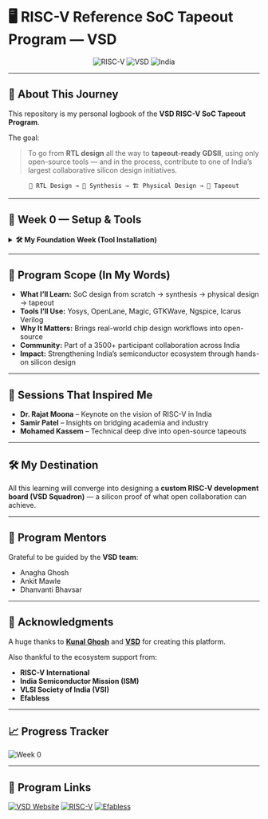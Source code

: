  # 🖥️ RISC-V Reference SoC Tapeout Program — VSD

<div align="center">

![RISC-V](https://img.shields.io/badge/RISC--V-SoC%20Tapeout-blue?style=for-the-badge\&logo=riscv)
![VSD](https://img.shields.io/badge/VSD-Program-orange?style=for-the-badge)
![India](https://img.shields.io/badge/Made%20in-India-saffron?style=for-the-badge)

</div>  

---

## 📖 About This Journey

This repository is my personal logbook of the **VSD RISC-V SoC Tapeout Program**.

The goal:

> To go from **RTL design** all the way to **tapeout-ready GDSII**, using only open-source tools — and in the process, contribute to one of India’s largest collaborative silicon design initiatives.

<div align="center">

```
📝 RTL Design → 🔄 Synthesis → 🏗️ Physical Design → 🎯 Tapeout
```

</div>  

---

## 📅 Week 0 — Setup & Tools

<details>
<summary><b>🛠️ My Foundation Week (Tool Installation)</b></summary>  

This week was all about **setting up the playground**: preparing my Ubuntu system and installing the tools that power the RTL-to-GDSII flow.

## 📦 Tools Installed

| Tool               | Purpose                                  | 
| ------------------ | ---------------------------------------- |
| **Yosys**          | RTL synthesis & logic optimization       | 
| **Icarus Verilog** | Verilog simulation & testbench support   | 
| **GTKWave**        | Waveform viewer for simulation results   | 

### 🌟 Key Takeaways

* First hands-on with **open-source EDA tools**
* Learned the importance of **environment setup for smooth flows**
* Prepared my system with **6GB RAM / 4 vCPUs / 50GB HDD** for EDA workloads

</details>  

---

## 🎯 Program Scope (In My Words)

* **What I’ll Learn:** SoC design from scratch → synthesis → physical design → tapeout
* **Tools I’ll Use:** Yosys, OpenLane, Magic, GTKWave, Ngspice, Icarus Verilog
* **Why It Matters:** Brings real-world chip design workflows into open-source
* **Community:** Part of a 3500+ participant collaboration across India
* **Impact:** Strengthening India’s semiconductor ecosystem through hands-on silicon design

---

## 🎤 Sessions That Inspired Me

* **Dr. Rajat Moona** – Keynote on the vision of RISC-V in India
* **Samir Patel** – Insights on bridging academia and industry
* **Mohamed Kassem** – Technical deep dive into open-source tapeouts

---

## 🛠️ My Destination

All this learning will converge into designing a **custom RISC-V development board (VSD Squadron)** — a silicon proof of what open collaboration can achieve.

---

## 👥 Program Mentors

Grateful to be guided by the **VSD team**:

* Anagha Ghosh
* Ankit Mawle
* Dhanvanti Bhavsar

---

## 🙏 Acknowledgments

A huge thanks to **[Kunal Ghosh](https://github.com/kunalg123)** and **[VSD](https://vsdiat.vlsisystemdesign.com/)** for creating this platform.

Also thankful to the ecosystem support from:

* **RISC-V International**
* **India Semiconductor Mission (ISM)**
* **VLSI Society of India (VSI)**
* **Efabless**

---

## 📈 Progress Tracker

![Week 0](https://img.shields.io/badge/Week%200-Setup-success?style=flat-square)


---

## 🔗 Program Links

[![VSD Website](https://img.shields.io/badge/VSD-Official-blue?style=flat-square)](https://vsdiat.vlsisystemdesign.com/)
[![RISC-V](https://img.shields.io/badge/RISC--V-International-green?style=flat-square)](https://riscv.org/)
[![Efabless](https://img.shields.io/badge/Efabless-Platform-orange?style=flat-square)](https://efabless.com/)

